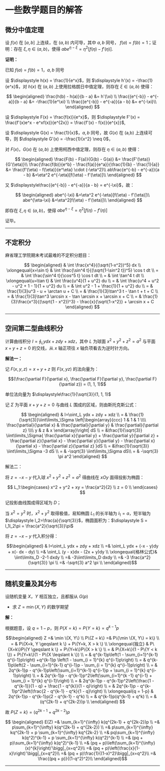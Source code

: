 # 一些数学题目的解答

[annotation]: <id> (697ed484-febe-4659-96cc-3f7ffc0755cc)
[annotation]: <status> (public)
[annotation]: <create_time> (2020-11-27 16:39:36)
[annotation]: <category> (数学理论)
[annotation]: <tags> (微积分|概率论|数理统计)
[annotation]: <comments> (true)
[annotation]: <url> (http://blog.ccyg.studio/article/697ed484-febe-4659-96cc-3f7ffc0755cc)

<input class='mathjax align' value='left' type='hidden'/>

## 微分中值定理

设 $f(x)$ 在 $[a, b]$ 上连续，在 $(a, b)$ 内可导，其中 $a, b$ 同号， $f(a) = f(b) = 1$；证明：存在 $\xi, \eta \in (a, b)$，使得 $abe^{\eta-\xi} =\eta^2[f(\eta) - f'(\eta)]$.

**证明：**

已知 $f(a) = f(b) = 1$，$a,b$ 同号

设 $\displaystyle h(x) = \frac{1}{e^x}$，则 $\displaystyle h'(x) = -\frac{1}{e^x}$，对 $h(x)$ 在 $(a,b)$ 上使用拉格朗日中值定理，则存在 $\xi \in (a, b)$ 使得：

$$
\begin{aligned}
\frac{h(b) - h(a)}{b - a} &= h'(\xi) \\
\frac{{e^{-b}} - e^{-a}}{b - a} &= -\frac{1}{e^\xi} \\
\frac{{e^{-b}} - e^{-a}}{a - b} &= e^{-\xi}\\
\end{aligned}
$$

设 $\displaystyle F(x) = \frac{f(x)}{e^x}$，则 $\displaystyle F'(x) = \frac{f'(x)e^x - e^xf(x)}{e^{2x}} = \frac{f'(x) - f(x)}{e^{x}}$,

设 $\displaystyle G(x) = \frac{1}{x}$，$a,b$ 同号，故 $G(x)$ 在 (a,b) 上连续可导，则 $\displaystyle G'(x) = -\frac{1}{x^2} \neq 0$，

对 $F(x)$，$G(x)$ 在 $(a, b)$ 上使用柯西中值定理，则存在 $\eta \in (a, b)$ 使得：

$$
\begin{aligned}
\frac{F(b) - F(a)}{G(b) - G(a)} &= \frac{F'(\eta)}{G'(\eta)}\\
\frac{\frac{f(b)}{e^b} - \frac{f(a)}{e^a}}{\frac{1}{b} - \frac{1}{a}} &= \frac{f'(\eta) - f(\eta)}{e^\eta} \cdot (-\eta^2)\\
ab\frac{e^{-b} - e^{-a}}{a - b} &=\eta^2 e^{-\eta}[f(\eta) - f'(\eta)]\\
\end{aligned}
$$

又 $\displaystyle\frac{{e^{-b}} - e^{-a}}{a - b} = e^{-\xi}$，故：

$$
\begin{aligned}
abe^{-\xi} &=\eta^2 e^{-\eta}[f(\eta) - f'(\eta)]\\
abe^{\eta-\xi} &=\eta^2[f(\eta) - f'(\eta)]\\
\end{aligned}
$$

即存在 $\xi, \eta \in (a, b)$，使得 $abe^{\eta-\xi} =\eta^2[f(\eta) - f'(\eta)]$

证毕。

---

## 不定积分

麻省理工学院期末考试最难的不定积分题目：

$$
\begin{aligned}
& \int \frac{x^4}{(\sqrt{1-x^2})^5} dx \\
\xlongequal{x=\sin t} & \int \frac{\sin^4 t}{(\sqrt{1-\sin^2 t})^5} \cos t dt \\
= & \int \frac{\sin^4 t}{\cos^5 t} \cos t dt \\
= & \int \tan^4 t dt \\
\xlongequal{u=\tan t} & \int \frac{u^4}{1 + u^2} du \\
= & \int \frac{u^4 + u^2 - u^2 + 1 - 1}{1 + u^2} du \\
= & \int u^2 - 1 + \frac{1}{1 + u^2} du \\
= & \frac{1}{3}u^3 - u + \arctan u + C \\
= & \frac{1}{3}\tan^3 t - \tan t + t + C \\
= & \frac{1}{3}\tan^3 \arcsin x - \tan \arcsin x + \arcsin x + C \\
= & \frac{1}{3}\frac{x^3}{(\sqrt{1 - x^2})^3} - \frac{x}{\sqrt{1-x^2}} + \arcsin x + C
\end{aligned}
$$

---

## 空间第二型曲线积分

计算曲线积分 $\displaystyle I=\oint_L ydx + zdy + xdz$，其中 $L$ 为球面 $x^2 + y^2 + z^2 = a^2$ 与平面 $x + y + z = 0$ 的交线，从 $x$ 轴正项往 $x$ 轴负项看去为逆时针方向。

**解法一：**

记 $F(x, y, z) = x + y + z$ 则 $F(x, y z)$ 的法向量为：

$$(\frac{\partial F}{\partial x}, \frac{\partial F}{\partial y}, \frac{\partial F}{\partial z}) = (1, 1, 1)$$ 

单位法向量为 $\displaystyle\frac{1}{\sqrt{3}}(1, 1, 1)$

记 $\Sigma$ 为平面 $x + y + z = 0$ 与曲线 $L$ 围成的区域，则由斯托克斯公式：

$$
\begin{aligned}
& I=\oint_L ydx + zdy + xdz \\
= & \frac{1}{\sqrt{3}}\iint\limits_\Sigma \left|\begin{array}{ccc}
1 & 1 & 1 \\\\
\frac{\partial}{\partial x} & \frac{\partial}{\partial y} & \frac{\partial}{\partial z} \\\\
y & z & x
\end{array}\right| dS \\
= &\frac{1}{\sqrt{3}} \iint\limits_\Sigma{
    \frac{\partial x}{\partial y} +
    \frac{\partial y}{\partial z} + 
    \frac{\partial z}{\partial x} -
    \frac{\partial y}{\partial y} -
    \frac{\partial x}{\partial x} -
    \frac{\partial z}{\partial z}
}dS \\
= &\frac{1}{\sqrt{3}} \iint\limits_\Sigma -3 dS \\
= & -\sqrt{3} \iint\limits_\Sigma dS\\
= & -\sqrt{3} \pi a^2
\end{aligned}
$$

解法二：

将 $z = -x - y$ 代入球 $x^2 + y^2 + z^2 = a^2$ 得曲线在 $xOy$ 面得投影为椭圆：


$$
L_1:\begin{cases}
x^2 + y^2 + xy = \frac{a^2}{2} \\
z = 0 \\
\end{cases}
$$

记投影曲线围成得区域为 $D$；

当 $x^2 = y^2$ 时，$x^2 + y^2$ 取得极值，易知椭圆 $L_1$ 的长半轴为 $\displaystyle l_1=a$，短半轴为 $\displaystyle l_2=\frac{a}{\sqrt{3}}$，椭圆面积为：$\displaystyle S = l_1l_2\pi = \frac{a^2}{\sqrt{3}}\pi$


将 $z = -x - y$ 代入积分得：

$$\begin{aligned}
& I=\oint_L ydx + zdy + xdz \\
=& \oint_L ydx + (-x - y)dy + x(- dx - dy) \\
=& \oint_L (y - x)dx - (2x + y)dy \\
\xlongequal{格林公式}& \iint\limits_D -2-1 dxdy \\
=& -3\iint\limits_D dxdy \\
=& -3 \frac{a^2}{\sqrt{3}} \pi \\
=& -\sqrt{3} a^2 \pi \\
\end{aligned}$$

----

## 随机变量及其分布

设随机变量 $X$，$Y$ 相互独立，且都服从 $G(p)$

- 求 $Z = \min\{X, Y\}$ 的数学期望

**解：**

根据题意，设 $q = 1-p$，则 $P\{X = k\} = P\{Y = k\} = q^{k-1}p$

$$\begin{aligned}
Z =& \min \{X, Y\} \\
P\{Z = k\} =& P\{\min \{X, Y\} = k\} \\
= & P\{X=k, Y \geqslant k \} + P\{Y=k, X > k \}  \\
\xlongequal{独立} & P\{X=k\}P\{Y \geqslant k \} + P\{Y=k\}P\{X > k \} \\
= & P\{X=k\}(1 - P\{Y < k \}) + P\{Y=k\}(1 - P\{X 
\leqslant k \}) \\
= & q^{k-1}p\left(1 - \sum_{i=1}^{k-1} q^{i-1}p\right) +q^{k-1}p \left(1 - \sum_{i = 1}^{k} q^{i-1}p\right) \\
= & q^{k-1}p\left(2 - \sum_{i=1}^{k-1} q^{i-1}p - \sum_{i = 1}^{k} q^{i-1}p\right) \\
= & 2q^{k-1}p - q^{k-1}p\left(\sum_{i=1}^{k-1} q^{i-1}p + \sum_{i = 1}^{k} q^{i-1}p\right) \\
= & 2q^{k-1}p - q^{k-1}p^2\left(\sum_{i=1}^{k -1} q^{i-1} + \sum_{i = 1}^{k} q^{i-1}\right) \\
= & 2q^{k-1}p - q^{k-1}p^2\left(\frac{1 - q^{k-1}}{1 - q} + \frac{1 - q^{k}}{1 - q}\right) \\
= & 2q^{k-1}p - q^{k-1}p^2\left(\frac{2 - q^{k-1} - q^k}{1 - q}\right) \\
\xlongequal{q = 1-p} & 2q^{k-1}p - q^{k-1}p(2 - q^{k-1} - q^k) \\
= & q^{k-1}p(q^{k-1} + q^k) \\
= & (q^{2k-1} +  q^{2k-2})p \\
\end{aligned}
$$

故 $P\{Z = k\} = (q^{2k-1} +  q^{2k-2})p$

$$
\begin{aligned}
E(Z) =& \sum_{k=1}^{\infty} k(q^{2k-1} +  q^{2k-2})p \\
=& p\sum_{k=1}^{\infty} k(q^{2k-1} +  q^{2k-2}) \\
=& p\sum_{k=1}^{\infty} kq^{2k-1} + p \sum_{k=1}^{\infty} kq^{2k-2} \\
=& pq\sum_{k=1}^{\infty} k(q^2)^{k-1} + p \sum_{k=1}^{\infty} k(q^2)^{k-1} \\
=& (pq + p)\sum_{k=1}^{\infty} k(q^2)^{k-1} \\
=& (pq + p)\left(\sum_{k=1}^{\infty}(x)^{k}\right)'\bigg|_{x=q^2}\\
=& (pq + p)\left(\frac{x}{1-x}\right)'\bigg|_{x=q^2}\\
=& (pq + p)\frac{1}{(1-x)^2}\bigg|_{x=q^2}\\
=& \frac{(pq + p)}{(1-q^2)^2}\\
\end{aligned}$$

----